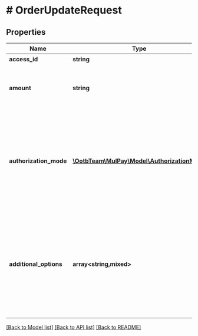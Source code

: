 # # OrderUpdateRequest

## Properties

Name | Type | Description | Notes
------------ | ------------- | ------------- | -------------
**access_id** | **string** | 取引ID |
**amount** | **string** | 税送料込の取引金額   決済手段により設定可能な値が異なります。 |
**authorization_mode** | [**\OotbTeam\MulPay\Model\AuthorizationMode**](AuthorizationMode.md) | 支払い要求のタイプ   クレカ払いの場合は必ず設定してください。   クレカ払い以外は設定しても無視されます。   - &#x60;AUTH&#x60;：仮売上 - &#x60;CAPTURE&#x60;：即時売上 | [optional]
**additional_options** | **array<string,mixed>** | 追加情報   予備項目であり、通常は使用しないでください。   任意のMap(Key:Value)形式で、KeyとValueはともにString型のみ設定可能です。   20個までの要素を設定可能です。 | [optional]

[[Back to Model list]](../../README.md#models) [[Back to API list]](../../README.md#endpoints) [[Back to README]](../../README.md)
